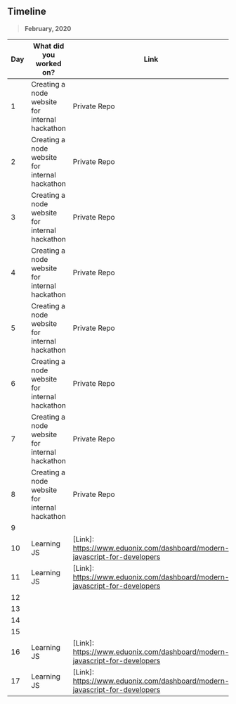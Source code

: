 ## Timeline

> **February, 2020**

| Day | What did you worked on?  | Link    |
| --- | ------------------------ | ------- |
|1|Creating a node website for internal hackathon|Private Repo|
|2|Creating a node website for internal hackathon|Private Repo|
|3|Creating a node website for internal hackathon|Private Repo|
|4|Creating a node website for internal hackathon|Private Repo|
|5|Creating a node website for internal hackathon|Private Repo|
|6|Creating a node website for internal hackathon|Private Repo|
|7|Creating a node website for internal hackathon|Private Repo|
|8|Creating a node website for internal hackathon|Private Repo|
|9|||
|10|Learning JS|[Link]: https://www.eduonix.com/dashboard/modern-javascript-for-developers|
|11|Learning JS|[Link]: https://www.eduonix.com/dashboard/modern-javascript-for-developers|
|12|||
|13|||
|14|||
|15|||
|16|Learning JS|[Link]: https://www.eduonix.com/dashboard/modern-javascript-for-developers|
|17|Learning JS|[Link]: https://www.eduonix.com/dashboard/modern-javascript-for-developers|
